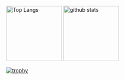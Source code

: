 <p align="left"> 
  <img alt="Top Langs" height="150px" src="https://github-readme-stats.vercel.app/api/top-langs/?username=unemekenta&layout=compact&show_icons=true&theme=onedark" />
  <img alt="github stats" height="150px" src="https://github-readme-stats.vercel.app/api?username=unemekenta&theme=onedark&show_icons=ture" />
</p>

[![trophy](https://github-profile-trophy.vercel.app/?username=unemekenta&theme=onedark&column=7
)](https://github.com/ryo-ma/github-profile-trophy)
